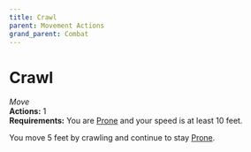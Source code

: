 ```yaml
---
title: Crawl
parent: Movement Actions
grand_parent: Combat
---
```


# Crawl
*Move*<br>
**Actions:** 1<br>
**Requirements:** You are [Prone](https://stormchaserroleplaying.com/stormchaserRPG/Conditions/Prone/) and your speed is at least 10 feet.

You move 5 feet by crawling and continue to stay [Prone](https://stormchaserroleplaying.com/stormchaserRPG/Conditions/Prone/).
